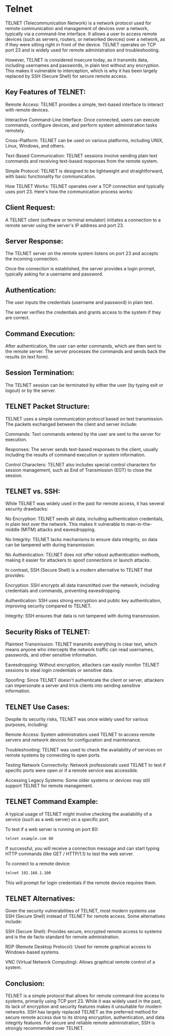 # Telnet

TELNET (Telecommunication Network) is a network protocol used for remote communication and management of devices over a network, typically via a command-line interface. It allows a user to access remote devices (such as servers, routers, or networked devices) over a network, as if they were sitting right in front of the device. TELNET operates on TCP port 23 and is widely used for remote administration and troubleshooting.

However, TELNET is considered insecure today, as it transmits data, including usernames and passwords, in plain text without any encryption. This makes it vulnerable to interception, which is why it has been largely replaced by SSH (Secure Shell) for secure remote access.

## Key Features of TELNET:

Remote Access: TELNET provides a simple, text-based interface to interact with remote devices.

Interactive Command-Line Interface: Once connected, users can execute commands, configure devices, and perform system administration tasks remotely.

Cross-Platform: TELNET can be used on various platforms, including UNIX, Linux, Windows, and others.

Text-Based Communication: TELNET sessions involve sending plain text commands and receiving text-based responses from the remote system.

Simple Protocol: TELNET is designed to be lightweight and straightforward, with basic functionality for communication.

How TELNET Works:
TELNET operates over a TCP connection and typically uses port 23. Here's how the communication process works:

## Client Request:

A TELNET client (software or terminal emulator) initiates a connection to a remote server using the server's IP address and port 23.

## Server Response:

The TELNET server on the remote system listens on port 23 and accepts the incoming connection.

Once the connection is established, the server provides a login prompt, typically asking for a username and password.

## Authentication:

The user inputs the credentials (username and password) in plain text.

The server verifies the credentials and grants access to the system if they are correct.

## Command Execution:

After authentication, the user can enter commands, which are then sent to the remote server. The server processes the commands and sends back the results (in text form).

## Session Termination:

The TELNET session can be terminated by either the user (by typing exit or logout) or by the server.

## TELNET Packet Structure:

TELNET uses a simple communication protocol based on text transmission. The packets exchanged between the client and server include:

Commands: Text commands entered by the user are sent to the server for execution.

Responses: The server sends text-based responses to the client, usually including the results of command execution or system information.

Control Characters: TELNET also includes special control characters for session management, such as End of Transmission (EOT) to close the session.

## TELNET vs. SSH:

While TELNET was widely used in the past for remote access, it has several security drawbacks:

No Encryption: TELNET sends all data, including authentication credentials, in plain text over the network. This makes it vulnerable to man-in-the-middle (MITM) attacks and eavesdropping.

No Integrity: TELNET lacks mechanisms to ensure data integrity, so data can be tampered with during transmission.

No Authentication: TELNET does not offer robust authentication methods, making it easier for attackers to spoof connections or launch attacks.

In contrast, SSH (Secure Shell) is a modern alternative to TELNET that provides:

Encryption: SSH encrypts all data transmitted over the network, including credentials and commands, preventing eavesdropping.

Authentication: SSH uses strong encryption and public key authentication, improving security compared to TELNET.

Integrity: SSH ensures that data is not tampered with during transmission.

## Security Risks of TELNET:

Plaintext Transmission: TELNET transmits everything in clear text, which means anyone who intercepts the network traffic can read usernames, passwords, and other sensitive information.

Eavesdropping: Without encryption, attackers can easily monitor TELNET sessions to steal login credentials or sensitive data.

Spoofing: Since TELNET doesn't authenticate the client or server, attackers can impersonate a server and trick clients into sending sensitive information.

## TELNET Use Cases:

Despite its security risks, TELNET was once widely used for various purposes, including:

Remote Access: System administrators used TELNET to access remote servers and network devices for configuration and maintenance.

Troubleshooting: TELNET was used to check the availability of services on remote systems by connecting to open ports.

Testing Network Connectivity: Network professionals used TELNET to test if specific ports were open or if a remote service was accessible.

Accessing Legacy Systems: Some older systems or devices may still support TELNET for remote management.

## TELNET Command Example:

A typical usage of TELNET might involve checking the availability of a service (such as a web server) on a specific port.

To test if a web server is running on port 80:


```sh
telnet example.com 80
```

If successful, you will receive a connection message and can start typing HTTP commands (like GET / HTTP/1.1) to test the web server.

To connect to a remote device:

```sh
telnet 192.168.1.100
```

This will prompt for login credentials if the remote device requires them.

## TELNET Alternatives:

Given the security vulnerabilities of TELNET, most modern systems use SSH (Secure Shell) instead of TELNET for remote access. Some alternatives include:

SSH (Secure Shell): Provides secure, encrypted remote access to systems and is the de facto standard for remote administration.

RDP (Remote Desktop Protocol): Used for remote graphical access to Windows-based systems.

VNC (Virtual Network Computing): Allows graphical remote control of a system.

## Conclusion:

TELNET is a simple protocol that allows for remote command-line access to systems, primarily using TCP port 23. While it was widely used in the past, its lack of encryption and security features makes it unsuitable for modern networks. SSH has largely replaced TELNET as the preferred method for secure remote access due to its strong encryption, authentication, and data integrity features. For secure and reliable remote administration, SSH is strongly recommended over TELNET.